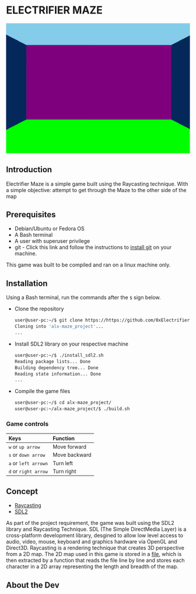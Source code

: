 # ELECTRIFIER MAZE

![gif cut from game](/pics/readme_gif.gif)
## Introduction
Electrifier Maze is a simple game built using the Raycasting technique. With a simple objective: attempt to get through the Maze to the other side of the map


## Prerequisites
- Debian/Ubuntu or Fedora OS
- A Bash terminal
- A user with superuser privilege
- git - Click this link and follow the instructions to [install git](https://github.com/git-guides/install-git#install-git-on-linux) on your machine.

This game was built to be compiled and ran on a linux machine only.

## Installation
Using a Bash terminal, run the commands after the `$` sign below.
- Clone the repository

	```bash
	user@user-pc:~/$ git clone https://https://github.com/0xElectrifier/alx-maze_project
	Cloning into 'alx-maze_project'...
	...
	```

- Install SDL2 library on your respective machine

	```bash
	user@user-pc:~/$ ./install_sdl2.sh
	Reading package lists... Done
	Building dependency tree... Done
	Reading state information... Done
	...
	```

- Compile the game files

	```bash
	user@user-pc:~/$ cd alx-maze_project/
	user@user-pc:~/alx-maze_project/$ ./build.sh
	```


### Game controls
| Keys			| Function	|
|  :-------		| :---------	|
| `w` or `up arrow`	| Move forward  |
| `s` or `down arrow`	| Move backward |
| `a` or `left arrown`	| Turn left	|
| `d` or `right arrow`	| Turn right	|


## Concept
- [Raycasting](https://permadi.com/1996/05/ray-casting-tutorial-table-of-contents/)
- [SDL2](https://lazyfoo.net/tutorials/SDL/index.php)

As part of the project requirement, the game was built using the SDL2 library and Raycasting Technique.
SDL (The Simple DirectMedia Layer) is a cross-platform development library, desgined to allow low level access to audio, video, mouse, keyboard and graphics hardware via OpenGL and Direct3D.
Raycasting is a rendering technique that creates 3D perspective from a 2D map. The 2D map used in this game is stored in a [file](/map/map1.txt), which is then extracted by a function that reads the file line by line and stores each character in a 2D array representing the length and breadth of the map.


## About the Dev

